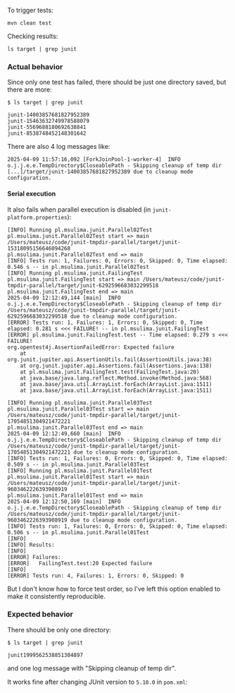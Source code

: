 To trigger tests:

```shell
mvn clean test
```

Checking results:

```shell
ls target | grep junit
```

### Actual behavior

Since only one test has failed, there should be just one directory saved, but there are more:

```
$ ls target | grep junit

junit-14003857681827952389
junit-15463632749978588079
junit-5569688180692638841
junit-8538748452148301642
```

There are also 4 log messages like:

```
2025-04-09 11:57:16,092 [ForkJoinPool-1-worker-4]  INFO o.j.j.e.e.TempDirectory$CloseablePath - Skipping cleanup of temp dir [...]/target/junit-14003857681827952389 due to cleanup mode configuration.
```

#### Serial execution

It also fails when parallel execution is disabled (in `junit-platform.properties`):

```
[INFO] Running pl.msulima.junit.Parallel02Test
pl.msulima.junit.Parallel02Test start => main /Users/mateusz/code/junit-tmpdir-parallel/target/junit-15318095156646094268
pl.msulima.junit.Parallel02Test end => main
[INFO] Tests run: 1, Failures: 0, Errors: 0, Skipped: 0, Time elapsed: 0.546 s -- in pl.msulima.junit.Parallel02Test
[INFO] Running pl.msulima.junit.FailingTest
pl.msulima.junit.FailingTest start => main /Users/mateusz/code/junit-tmpdir-parallel/target/junit-6292596683032299518
pl.msulima.junit.FailingTest end => main
2025-04-09 12:12:49,144 [main]  INFO o.j.j.e.e.TempDirectory$CloseablePath - Skipping cleanup of temp dir /Users/mateusz/code/junit-tmpdir-parallel/target/junit-6292596683032299518 due to cleanup mode configuration.
[ERROR] Tests run: 1, Failures: 1, Errors: 0, Skipped: 0, Time elapsed: 0.281 s <<< FAILURE! -- in pl.msulima.junit.FailingTest
[ERROR] pl.msulima.junit.FailingTest.test -- Time elapsed: 0.279 s <<< FAILURE!
org.opentest4j.AssertionFailedError: Expected failure
	at org.junit.jupiter.api.AssertionUtils.fail(AssertionUtils.java:38)
	at org.junit.jupiter.api.Assertions.fail(Assertions.java:138)
	at pl.msulima.junit.FailingTest.test(FailingTest.java:20)
	at java.base/java.lang.reflect.Method.invoke(Method.java:568)
	at java.base/java.util.ArrayList.forEach(ArrayList.java:1511)
	at java.base/java.util.ArrayList.forEach(ArrayList.java:1511)

[INFO] Running pl.msulima.junit.Parallel03Test
pl.msulima.junit.Parallel03Test start => main /Users/mateusz/code/junit-tmpdir-parallel/target/junit-17054851304921472221
pl.msulima.junit.Parallel03Test end => main
2025-04-09 12:12:49,660 [main]  INFO o.j.j.e.e.TempDirectory$CloseablePath - Skipping cleanup of temp dir /Users/mateusz/code/junit-tmpdir-parallel/target/junit-17054851304921472221 due to cleanup mode configuration.
[INFO] Tests run: 1, Failures: 0, Errors: 0, Skipped: 0, Time elapsed: 0.509 s -- in pl.msulima.junit.Parallel03Test
[INFO] Running pl.msulima.junit.Parallel01Test
pl.msulima.junit.Parallel01Test start => main /Users/mateusz/code/junit-tmpdir-parallel/target/junit-9603462226393908919
pl.msulima.junit.Parallel01Test end => main
2025-04-09 12:12:50,169 [main]  INFO o.j.j.e.e.TempDirectory$CloseablePath - Skipping cleanup of temp dir /Users/mateusz/code/junit-tmpdir-parallel/target/junit-9603462226393908919 due to cleanup mode configuration.
[INFO] Tests run: 1, Failures: 0, Errors: 0, Skipped: 0, Time elapsed: 0.506 s -- in pl.msulima.junit.Parallel01Test
[INFO] 
[INFO] Results:
[INFO] 
[ERROR] Failures: 
[ERROR]   FailingTest.test:20 Expected failure
[INFO] 
[ERROR] Tests run: 4, Failures: 1, Errors: 0, Skipped: 0
```

But I don't know how to force test order, so I've left this option enabled to make it consistently reproducible.

### Expected behavior

There should be only one directory:

```
$ ls target | grep junit

junit1999562538851304897
```

and one log message with "Skipping cleanup of temp dir".

It works fine after changing JUnit version to `5.10.0` in `pom.xml`:
